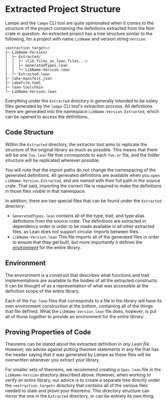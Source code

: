 # Extracted Project Structure

Lampe and the `lampe` CLI tool are quite opinionated when it comes to the structure of the project
containing the definitions extracted from the Noir crate in question. An extracted project has a
tree structure similar to the following, for a project with name `LibName` and version string
`Version`:

```
<extraction_target>/
├─ LibName-Version/
│  ├─ Extracted/
│  │  ├─ <lib_files_as_lean_files...>
│  │  ├─ GeneratedTypes.lean
│  │  └─ LibName-Version.lean
│  └─ Extracted.lean
├─ lake-manifest.json
├─ lakefile.toml
├─ lean-toolchain
└─ LibName-Version.lean
```

Everything under the `Extracted` directory is generally intended to be solely files generated by the
`lampe` CLI tool's extraction process. All definitions there are generated into the namespace
`LibName-Version.Extracted`, which can be opened to access the definitions.

## Code Structure

Within the `Extracted` directory, the extractor tool aims to replicate the structure of the original
library as much as possible. This means that there will be one `foo.lean` file that corresponds to
each `foo.nr` file, and the folder structure will be replicated wherever possible.

You will note that the import paths do not change the namespacing of the generated definitions. All
generated definitions are available when you `open LibName-Version.Extracted`, and are _named_ with
their full path in the source crate. That said, importing the correct file is required to make the
definitions in those files _visible_ in that namespace.

In addition, there are two special files that can be found under the `Extracted` directory:

- `GeneratedTypes.lean` contains all of the type, trait, and type alias definitions from the source
  crate. The definitions are extracted in dependency order in order to be made available in all
  other extracted files, as Lean does not support circular imports between files.
- `LibName-Version.lean` This file imports all of the generated files in order to ensure that they
  get built, but more importantly it defines the _[environment](#environment)_ for the entire
  library.

## Environment

The environment is a construct that describes what functions and trait implementations are available
to the bodies of all the extracted constructs. It can be thought of as a representation of what was
accessible at the definition scope of the entire library.

Each of the `Foo.lean` files that corresponds to a file in the library will have its own environment
construction at the bottom, containing all of the things that file defined. What the
`LibName-Version.lean` file does, however, is put all of those together to provide an environment
for the _entire library_.

## Proving Properties of Code

Theorems can be stated about the extracted definition in _any Lean file_. However, we advise against
putting theorem statements in any file that has the header saying that it was generated by Lampe as
these files will be overwritten whenever you extract your library. 

For smaller sets of theorems, we recommend creating a `Spec.lean` file in the `LibName-Version`
directory described above. However, when working to verify an entire library, our advice is to
create a separate tree directly under the `<extraction_target>` directory that contains all of the
various files needed to state and prove your theorems. This directory structure can mirror the one
in the `Extracted` directory, or can be entirely its own thing.


